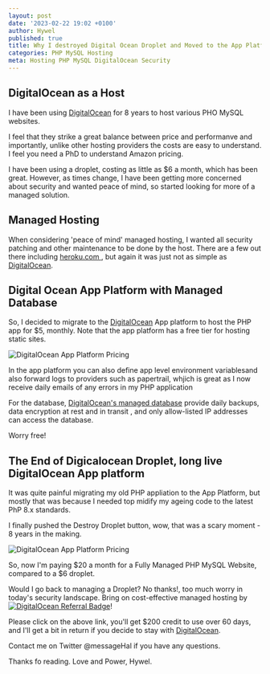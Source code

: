 ```yaml
---
layout: post
date: '2023-02-22 19:02 +0100'
author: Hywel
published: true
title: Why I destroyed Digital Ocean Droplet and Moved to the App Platform PHP MySQL Worry Free Cost Effective Managed Hosting
categories: PHP MySQL Hosting
meta: Hosting PHP MySQL DigitalOcean Security
---
```


## DigitalOcean as a Host
I have been using [DigitalOcean](https://m.do.co/c/92e12787bf7a) for 8 years to host various PHO MySQL websites.

I feel that they strike a great balance between price and performanve and importantly, unlike other hosting providers the costs are easy to understand.  I feel you need a PhD to understand Amazon pricing.

I have been using a droplet, costing as little as $6 a month, which has been great.  However, as times change, I have been getting more concerned about security and wanted peace of mind, so started looking for more of a managed solution.

##  Managed Hosting
When considering 'peace of mind' managed hosting, I wanted all security patching and other maintenance to be done by the host.  There are a few out there including [heroku.com ](https://www.heroku.com/pricing), but again it was just not as simple as [DigitalOcean](https://m.do.co/c/92e12787bf7a).


## Digital Ocean App Platform with Managed Database
So, I decided to migrate to the [DigitalOcean](https://m.do.co/c/92e12787bf7a) App platform to host the PHP app for $5, monthly. Note that the app platform has a free tier for hosting static sites.

![DigitalOcean App Platform Pricing]({{site.baseurl}}/assets/2023/digitalocean-app-platform-pricing.png)

In the app platform you can also define app level environment variablesand also forward logs to providers such as papertrail, whjich is great as I now receive daily emails of any errors in my PHP application


For the database, [DigitalOcean's managed database]( https://www.digitalocean.com/blog/just-how-managed-are-digitaloceans-managed-databases) provide daily backups,  data encryption at rest and in transit , and only allow-listed IP addresses can access the database.

Worry free!

##  The End of Digicalocean Droplet, long live DigitalOcean App platform

It was quite painful migrating my old PHP appliation to the App Platform, but mostly that was because I needed top midify my ageing code to the latest PhP 8.x standards.

I finally pushed the Destroy Droplet button, wow, that was a scary moment - 8 years in the making.

![DigitalOcean App Platform Pricing]({{site.baseurl}}/assets/2023/digitalocean-destroy-droplet.png)

So, now I'm paying $20 a month for a Fully Managed PHP MySQL Website, compared to a $6 droplet.

Would I go back to managing a Droplet? No thanks!, too much worry in today's security landscape.  Bring on cost-effective managed hosting by [![DigitalOcean Referral Badge](https://web-platforms.sfo2.digitaloceanspaces.com/WWW/Badge%203.svg)](https://www.digitalocean.com/?refcode=92e12787bf7a&utm_campaign=Referral_Invite&utm_medium=Referral_Program&utm_source=badge)!

Please click on the above link, you'll get $200 credit to use over 60 days, and I'll get a bit in return if you decide to stay with [DigitalOcean](https://m.do.co/c/92e12787bf7a).

Contact me on Twitter @messageHal if you have any questions. 

Thanks fo reading.
Love and Power,
Hywel.
